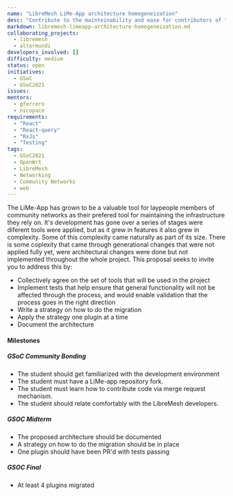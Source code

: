 ```yaml
---
name: "LibreMesh LiMe-App architecture homogeneization"
desc: "Contribute to the mainteinability and ease for contributors of the LiMe-App by cleaning the system and implementing tests"
markdown: libremesh-limeapp-architecture-homogeneization.md
collaborating_projects:
  - libremesh
  - altermundi
developers_involved: []
difficulty: medium
status: open
initiatives:
  - GSoC
  - GSoC2021
issues:
mentors:
  - gferrero
  - nicopace
requirements:
  - "React"
  - "React-query"
  - "RxJs"
  - "Testing"
tags:
  - GSoC2021
  - OpenWrt
  - LibreMesh
  - Networking
  - Community Networks
  - web
---
```


The LiMe-App has grown to be a valuable tool for laypeople members of community networks as their prefered tool for maintaining the infrastructure they rely on.
It's development has gone over a series of stages were diferent tools were applied, but as it grew in features it also grew in complexity.
Some of this complexity came naturally as part of its size. There is some coplexity that came through generational changes that were not applied fully yet, were architectural changes were done but not implemented throughout the whole project.
This proposal seeks to invite you to address this by:
- Collectively agree on the set of tools that will be used in the project
- Implement tests that help ensure that general functionality will not be affected through the process, and would enable validation that the process goes in the right direction
- Write a strategy on how to do the migration
- Apply the strategy one plugin at a time
- Document the architecture

#### Milestones

##### GSoC Community Bonding

* The student should get familiarized with the development environment
* The student must have a LiMe-app repository fork.
* The student must learn how to contribute code via merge request mechanism.
* The student should relate comfortably with the LibreMesh developers.

##### GSOC Midterm

* The proposed architecture should be documented
* A strategy on how to do the migration should be in place
* One plugin should have been PR'd with tests passing


##### GSOC Final

* At least 4 plugins migrated
